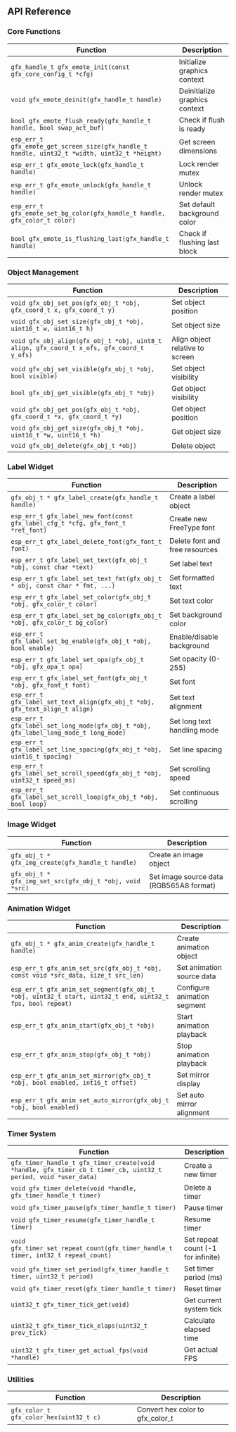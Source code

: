 ## API Reference

### Core Functions

| Function | Description |
|----------|-------------|
| `gfx_handle_t gfx_emote_init(const gfx_core_config_t *cfg)` | Initialize graphics context |
| `void gfx_emote_deinit(gfx_handle_t handle)` | Deinitialize graphics context |
| `bool gfx_emote_flush_ready(gfx_handle_t handle, bool swap_act_buf)` | Check if flush is ready |
| `esp_err_t gfx_emote_get_screen_size(gfx_handle_t handle, uint32_t *width, uint32_t *height)` | Get screen dimensions |
| `esp_err_t gfx_emote_lock(gfx_handle_t handle)` | Lock render mutex |
| `esp_err_t gfx_emote_unlock(gfx_handle_t handle)` | Unlock render mutex |
| `esp_err_t gfx_emote_set_bg_color(gfx_handle_t handle, gfx_color_t color)` | Set default background color |
| `bool gfx_emote_is_flushing_last(gfx_handle_t handle)` | Check if flushing last block |

### Object Management

| Function | Description |
|----------|-------------|
| `void gfx_obj_set_pos(gfx_obj_t *obj, gfx_coord_t x, gfx_coord_t y)` | Set object position |
| `void gfx_obj_set_size(gfx_obj_t *obj, uint16_t w, uint16_t h)` | Set object size |
| `void gfx_obj_align(gfx_obj_t *obj, uint8_t align, gfx_coord_t x_ofs, gfx_coord_t y_ofs)` | Align object relative to screen |
| `void gfx_obj_set_visible(gfx_obj_t *obj, bool visible)` | Set object visibility |
| `bool gfx_obj_get_visible(gfx_obj_t *obj)` | Get object visibility |
| `void gfx_obj_get_pos(gfx_obj_t *obj, gfx_coord_t *x, gfx_coord_t *y)` | Get object position |
| `void gfx_obj_get_size(gfx_obj_t *obj, uint16_t *w, uint16_t *h)` | Get object size |
| `void gfx_obj_delete(gfx_obj_t *obj)` | Delete object |

### Label Widget

| Function | Description |
|----------|-------------|
| `gfx_obj_t * gfx_label_create(gfx_handle_t handle)` | Create a label object |
| `esp_err_t gfx_label_new_font(const gfx_label_cfg_t *cfg, gfx_font_t *ret_font)` | Create new FreeType font |
| `esp_err_t gfx_label_delete_font(gfx_font_t font)` | Delete font and free resources |
| `esp_err_t gfx_label_set_text(gfx_obj_t *obj, const char *text)` | Set label text |
| `esp_err_t gfx_label_set_text_fmt(gfx_obj_t * obj, const char * fmt, ...)` | Set formatted text |
| `esp_err_t gfx_label_set_color(gfx_obj_t *obj, gfx_color_t color)` | Set text color |
| `esp_err_t gfx_label_set_bg_color(gfx_obj_t *obj, gfx_color_t bg_color)` | Set background color |
| `esp_err_t gfx_label_set_bg_enable(gfx_obj_t *obj, bool enable)` | Enable/disable background |
| `esp_err_t gfx_label_set_opa(gfx_obj_t *obj, gfx_opa_t opa)` | Set opacity (0-255) |
| `esp_err_t gfx_label_set_font(gfx_obj_t *obj, gfx_font_t font)` | Set font |
| `esp_err_t gfx_label_set_text_align(gfx_obj_t *obj, gfx_text_align_t align)` | Set text alignment |
| `esp_err_t gfx_label_set_long_mode(gfx_obj_t *obj, gfx_label_long_mode_t long_mode)` | Set long text handling mode |
| `esp_err_t gfx_label_set_line_spacing(gfx_obj_t *obj, uint16_t spacing)` | Set line spacing |
| `esp_err_t gfx_label_set_scroll_speed(gfx_obj_t *obj, uint32_t speed_ms)` | Set scrolling speed |
| `esp_err_t gfx_label_set_scroll_loop(gfx_obj_t *obj, bool loop)` | Set continuous scrolling |

### Image Widget

| Function | Description |
|----------|-------------|
| `gfx_obj_t * gfx_img_create(gfx_handle_t handle)` | Create an image object |
| `gfx_obj_t * gfx_img_set_src(gfx_obj_t *obj, void *src)` | Set image source data (RGB565A8 format) |

### Animation Widget

| Function | Description |
|----------|-------------|
| `gfx_obj_t * gfx_anim_create(gfx_handle_t handle)` | Create animation object |
| `esp_err_t gfx_anim_set_src(gfx_obj_t *obj, const void *src_data, size_t src_len)` | Set animation source data |
| `esp_err_t gfx_anim_set_segment(gfx_obj_t *obj, uint32_t start, uint32_t end, uint32_t fps, bool repeat)` | Configure animation segment |
| `esp_err_t gfx_anim_start(gfx_obj_t *obj)` | Start animation playback |
| `esp_err_t gfx_anim_stop(gfx_obj_t *obj)` | Stop animation playback |
| `esp_err_t gfx_anim_set_mirror(gfx_obj_t *obj, bool enabled, int16_t offset)` | Set mirror display |
| `esp_err_t gfx_anim_set_auto_mirror(gfx_obj_t *obj, bool enabled)` | Set auto mirror alignment |

### Timer System

| Function | Description |
|----------|-------------|
| `gfx_timer_handle_t gfx_timer_create(void *handle, gfx_timer_cb_t timer_cb, uint32_t period, void *user_data)` | Create a new timer |
| `void gfx_timer_delete(void *handle, gfx_timer_handle_t timer)` | Delete a timer |
| `void gfx_timer_pause(gfx_timer_handle_t timer)` | Pause timer |
| `void gfx_timer_resume(gfx_timer_handle_t timer)` | Resume timer |
| `void gfx_timer_set_repeat_count(gfx_timer_handle_t timer, int32_t repeat_count)` | Set repeat count (-1 for infinite) |
| `void gfx_timer_set_period(gfx_timer_handle_t timer, uint32_t period)` | Set timer period (ms) |
| `void gfx_timer_reset(gfx_timer_handle_t timer)` | Reset timer |
| `uint32_t gfx_timer_tick_get(void)` | Get current system tick |
| `uint32_t gfx_timer_tick_elaps(uint32_t prev_tick)` | Calculate elapsed time |
| `uint32_t gfx_timer_get_actual_fps(void *handle)` | Get actual FPS |

### Utilities

| Function | Description |
|----------|-------------|
| `gfx_color_t gfx_color_hex(uint32_t c)` | Convert hex color to gfx_color_t |

